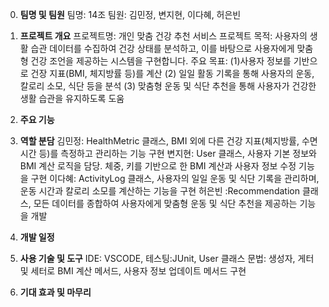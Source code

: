 0. **팀명 및 팀원**
팀명: 14조
팀원: 김민정, 변지현, 이다혜, 허은빈

1. **프로젝트 개요**
프로젝트명: 개인 맞춤 건강 추천 서비스
프로젝트 목적: 사용자의 생활 습관 데이터를 수집하여 건강 상태를 분석하고, 이를 바탕으로 사용자에게 맞춤형 건강 조언을 제공하는 시스템을 구현합니다.
주요 목표:
(1)사용자 정보를 기반으로 건장 지표(BMI, 체지방률 등)를 계산
(2) 일일 활동 기록을 통해 사용자의 운동, 칼로리 소모, 식단 등을 분석
(3) 맞춤형 운동 및 식단 추천을 통해 사용자가 건강한 생활 습관을 유지하도록 도움

2. **주요 기능**

3. **역할 분담**
김민정: HealthMetric 클래스, BMI 외에 다른 건강 지표(체지방률, 수면 시간 등)를 측정하고 관리하는 기능 구현
변지현: User 클래스, 사용자 기본 정보와 BMI 계산 로직을 담당. 체중, 키를 기반으로 한 BMI 계산과 사용자 정보 수정 기능을 구현
이다혜: ActivityLog 클래스, 사용자의 일일 운동 및 식단 기록을 관리하며, 운동 시간과 칼로리 소모를 계산하는 기능을 구현
허은빈 :Recommendation 클래스, 모든 데이터를 종합하여 사용자에게 맞춤형 운동 및 식단 추천을 제공하는 기능을 개발

4. **개발 일정**

5. **사용 기술 및 도구**
 IDE: VSCODE, 테스팅:JUnit, User 클래스 문법: 생성자, 게터 및 세터로 BMI 계산 메서드, 사용자 정보 업데이트 메서드 구현

6. **기대 효과 및 마무리**